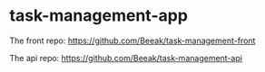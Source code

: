 # task-management-app

The front repo: https://github.com/Beeak/task-management-front

The api repo: https://github.com/Beeak/task-management-api
